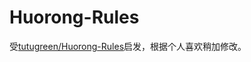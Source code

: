 # Huorong-Rules

受[tutugreen/Huorong-Rules](https://github.com/tutugreen/Huorong-Rules)启发，根据个人喜欢稍加修改。
